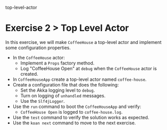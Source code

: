 top-level-actor

# Exercise 2 > Top Level Actor

In this exercise, we will make `CoffeeHouse` a top-level actor and implement some configuration properties.

- In the `CoffeeHouse` actor:
    - Implement a `Props` factory method.
    - Log "CoffeeHouse Open" at `debug` when the `CoffeeHouse` actor is created.
- In `CoffeeHouseApp` create a top-level actor named `coffee-house`.
- Create a configuration file that does the following:
    - Set the Akka logging level to `debug`.
    - Turn on logging of `unhandled` messages.
    - Use the `Slf4jLogger`.
- Use the `run` command to boot the `CoffeeHouseApp` and verify: 
    - `CoffeeHouse Open` is logged to `coffee-house.log`.
- Use the `test` command to verify the solution works as expected.
- Use the `koan next` command to move to the next exercise.
